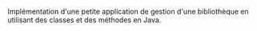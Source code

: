 Implémentation d'une petite application de gestion d'une
bibliothèque en utilisant des classes et des méthodes en Java.
